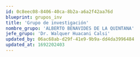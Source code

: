 ```yaml
---
id: 0c8eec08-8406-40ca-8b2a-a6a2f42aa76d
blueprint: grupos_inv
title: 'Grupo de investigación'
nombre_grupo: 'ALBERTO BENAVIDES DE LA QUINTANA'
jefe_grupo: 'Dr. Walquer Huacani Calsi'
updated_by: 06ac68ab-d29f-41e9-9b9a-dd4da3996484
updated_at: 1692202403
---
```

